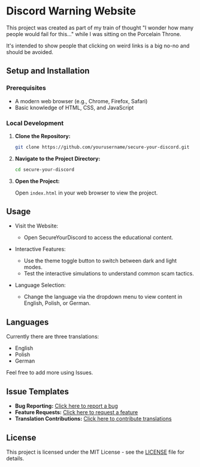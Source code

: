 # Discord Warning Website

This project was created as part of my train of thought "I wonder how many people would fail for this..." while I was sitting on the Porcelain Throne.

It's intended to show people that clicking on weird links is a big no-no and should be avoided.

## Setup and Installation

### Prerequisites

- A modern web browser (e.g., Chrome, Firefox, Safari)
- Basic knowledge of HTML, CSS, and JavaScript

### Local Development

1. **Clone the Repository:**

   ```bash
   git clone https://github.com/yourusername/secure-your-discord.git
   ```

2. **Navigate to the Project Directory:**

   ```bash
   cd secure-your-discord
   ```

3. **Open the Project:**

   Open `index.html` in your web browser to view the project.

## Usage

- Visit the Website:

  - Open SecureYourDiscord to access the educational content.

- Interactive Features:

  - Use the theme toggle button to switch between dark and light modes.
  - Test the interactive simulations to understand common scam tactics.

- Language Selection:

  - Change the language via the dropdown menu to view content in English, Polish, or German.

## Languages

Currently there are three translations:

- English
- Polish
- German

Feel free to add more using Issues.

## Issue Templates

- **Bug Reporting:** [Click here to report a bug](./.github/ISSUE_TEMPLATE/bug-report.md)
- **Feature Requests:** [Click here to request a feature](./.github/ISSUE_TEMPLATE/feature-request.md)
- **Translation Contributions:** [Click here to contribute translations](./.github/ISSUE_TEMPLATE/translation.md)

## License

This project is licensed under the MIT License - see the [LICENSE](LICENSE) file for details.
